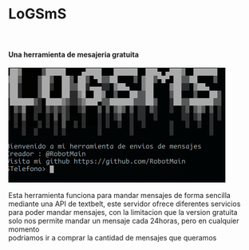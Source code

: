 <h1>LoGSmS</h1><br>
<h4>Una herramienta de mesajeria gratuita</h4>
<img src="./template.png"><br>
<p>
Esta herramienta funciona para mandar mensajes de forma sencilla<br>
mediante una API de textbelt, este servidor ofrece diferentes servicios<br>
para poder mandar mensajes, con la limitacion que la version gratuita<br>
solo nos permite mandar un mensaje cada 24horas, pero en cualquier momento<br>
podriamos ir a comprar la cantidad de mensajes que queramos<br>

</p>
